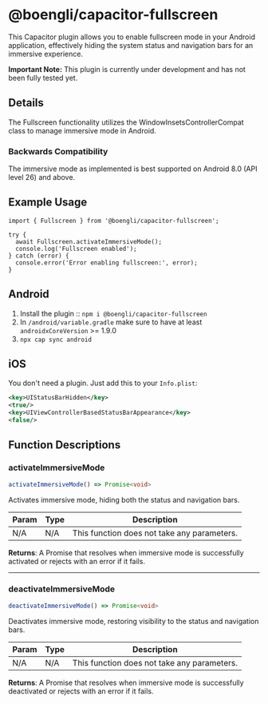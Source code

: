 # @boengli/capacitor-fullscreen

This Capacitor plugin allows you to enable fullscreen mode in your Android application, effectively hiding the system status and navigation bars for an immersive experience.

**Important Note:**
This plugin is currently under development and has not been fully tested yet.


## Details

The Fullscreen functionality utilizes the WindowInsetsControllerCompat class to manage immersive mode in Android.

### Backwards Compatibility
The immersive mode as implemented is best supported on Android 8.0 (API level 26) and above. 

## Example Usage

```
import { Fullscreen } from '@boengli/capacitor-fullscreen';

try {
  await Fullscreen.activateImmersiveMode();
  console.log('Fullscreen enabled');
} catch (error) {
  console.error('Error enabling fullscreen:', error);
}

```

## Android

1. Install the plugin :: `npm i @boengli/capacitor-fullscreen`
2. In `/android/variable.gradle` make sure to have at least `androidxCoreVersion` >=  1.9.0
3. `npx cap sync android`


## iOS

You don't need a plugin. Just add this to your `Info.plist`:

```xml
<key>UIStatusBarHidden</key>
<true/>
<key>UIViewControllerBasedStatusBarAppearance</key>
<false/>
```

## Function Descriptions

### activateImmersiveMode

```typescript
activateImmersiveMode() => Promise<void>
```

Activates immersive mode, hiding both the status and navigation bars.

| Param | Type   | Description |
|-------|--------|-------------|
| N/A   | N/A    | This function does not take any parameters. |

**Returns**: A Promise that resolves when immersive mode is successfully activated or rejects with an error if it fails.

---

### deactivateImmersiveMode

```typescript
deactivateImmersiveMode() => Promise<void>
```

Deactivates immersive mode, restoring visibility to the status and navigation bars.

| Param | Type   | Description |
|-------|--------|-------------|
| N/A   | N/A    | This function does not take any parameters. |

**Returns**: A Promise that resolves when immersive mode is successfully deactivated or rejects with an error if it fails.
